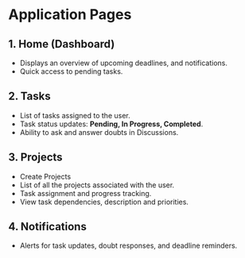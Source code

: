 # Application Pages

## 1. Home (Dashboard)
- Displays an overview of upcoming deadlines, and notifications.
- Quick access to pending tasks.

## 2. Tasks
- List of tasks assigned to the user.
- Task status updates: **Pending, In Progress, Completed**.
- Ability to ask and answer doubts in Discussions.

## 3. Projects
- Create Projects
- List of all the projects associated with the user.
- Task assignment and progress tracking.
- View task dependencies, description and priorities.

## 4. Notifications
- Alerts for task updates, doubt responses, and deadline reminders.
